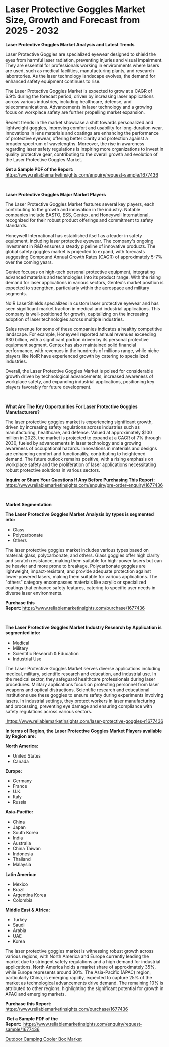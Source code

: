 <p><h1>Laser Protective Goggles Market Size, Growth and Forecast from 2025 - 2032</h1></p><p><strong>Laser Protective Goggles Market Analysis and Latest Trends</strong></p>
<p><p>Laser Protective Goggles are specialized eyewear designed to shield the eyes from harmful laser radiation, preventing injuries and visual impairment. They are essential for professionals working in environments where lasers are used, such as medical facilities, manufacturing plants, and research laboratories. As the laser technology landscape evolves, the demand for enhanced safety equipment continues to rise.</p><p>The Laser Protective Goggles Market is expected to grow at a CAGR of 6.9% during the forecast period, driven by increasing laser applications across various industries, including healthcare, defense, and telecommunications. Advancements in laser technology and a growing focus on workplace safety are further propelling market expansion.</p><p>Recent trends in the market showcase a shift towards personalized and lightweight goggles, improving comfort and usability for long-duration wear. Innovations in lens materials and coatings are enhancing the performance of protective eyewear, offering better clarity and protection against a broader spectrum of wavelengths. Moreover, the rise in awareness regarding laser safety regulations is inspiring more organizations to invest in quality protective gear, contributing to the overall growth and evolution of the Laser Protective Goggles Market.</p></p>
<p><strong>Get a Sample PDF of the Report:&nbsp;</strong> <a href="https://www.reliablemarketinsights.com/enquiry/request-sample/1677436?utm_campaign=2382&utm_medium=2&utm_source=Github&utm_content=ia&utm_term=07022025&utm_id=laser-protective-goggles">https://www.reliablemarketinsights.com/enquiry/request-sample/1677436</a></p>
<p>&nbsp;</p>
<p><strong>Laser Protective Goggles Major Market Players</strong></p>
<p><p>The Laser Protective Goggles Market features several key players, each contributing to the growth and innovation in the industry. Notable companies include BASTO, ESS, Gentex, and Honeywell International, recognized for their robust product offerings and commitment to safety standards.</p><p>Honeywell International has established itself as a leader in safety equipment, including laser protective eyewear. The company's ongoing investment in R&D ensures a steady pipeline of innovative products. The global safety goggles market is projected to expand, with forecasts suggesting Compound Annual Growth Rates (CAGR) of approximately 5-7% over the coming years.</p><p>Gentex focuses on high-tech personal protective equipment, integrating advanced materials and technologies into its product range. With the rising demand for laser applications in various sectors, Gentex's market position is expected to strengthen, particularly within the aerospace and military segments.</p><p>NoIR LaserShields specializes in custom laser protective eyewear and has seen significant market traction in medical and industrial applications. This company is well-positioned for growth, capitalizing on the increasing adoption of laser technologies across multiple industries.</p><p>Sales revenue for some of these companies indicates a healthy competitive landscape. For example, Honeywell reported annual revenues exceeding $30 billion, with a significant portion driven by its personal protective equipment segment. Gentex has also maintained solid financial performance, with revenues in the hundreds of millions range, while niche players like NoIR have experienced growth by catering to specialized industries.</p><p>Overall, the Laser Protective Goggles Market is poised for considerable growth driven by technological advancements, increased awareness of workplace safety, and expanding industrial applications, positioning key players favorably for future development.</p></p>
<p>&nbsp;</p>
<p><strong>What Are The Key Opportunities For Laser Protective Goggles Manufacturers?</strong></p>
<p><p>The laser protective goggles market is experiencing significant growth, driven by increasing safety regulations across industries such as manufacturing, healthcare, and defense. Valued at approximately $100 million in 2023, the market is projected to expand at a CAGR of 7% through 2030, fueled by advancements in laser technology and a growing awareness of occupational hazards. Innovations in materials and designs are enhancing comfort and functionality, contributing to heightened demand. The future outlook remains positive, with a rising emphasis on workplace safety and the proliferation of laser applications necessitating robust protective solutions in various sectors.</p></p>
<p><strong>Inquire or Share Your Questions If Any Before Purchasing This Report:</strong> <a href="https://www.reliablemarketinsights.com/enquiry/pre-order-enquiry/1677436?utm_campaign=2382&utm_medium=2&utm_source=Github&utm_content=ia&utm_term=07022025&utm_id=laser-protective-goggles">https://www.reliablemarketinsights.com/enquiry/pre-order-enquiry/1677436</a></p>
<p>&nbsp;</p>
<p><strong>Market Segmentation</strong></p>
<p><strong>The Laser Protective Goggles Market Analysis by types is segmented into:</strong></p>
<p><ul><li>Glass</li><li>Polycarbonate</li><li>Others</li></ul></p>
<p><p>The laser protective goggles market includes various types based on material: glass, polycarbonate, and others. Glass goggles offer high clarity and scratch resistance, making them suitable for high-power lasers but can be heavier and more prone to breakage. Polycarbonate goggles are lightweight, impact-resistant, and provide adequate protection against lower-powered lasers, making them suitable for various applications. The "others" category encompasses materials like acrylic or specialized coatings that enhance safety features, catering to specific user needs in diverse laser environments.</p></p>
<p><strong>Purchase this Report:&nbsp;</strong><a href="https://www.reliablemarketinsights.com/purchase/1677436?utm_campaign=2382&utm_medium=2&utm_source=Github&utm_content=ia&utm_term=07022025&utm_id=laser-protective-goggles">https://www.reliablemarketinsights.com/purchase/1677436</a></p>
<p>&nbsp;</p>
<p><strong>The Laser Protective Goggles Market Industry Research by Application is segmented into:</strong></p>
<p><ul><li>Medical</li><li>Military</li><li>Scientific Research & Education</li><li>Industrial Use</li></ul></p>
<p><p>The Laser Protective Goggles Market serves diverse applications including medical, military, scientific research and education, and industrial use. In the medical sector, they safeguard healthcare professionals during laser procedures. Military applications focus on protecting personnel from laser weapons and optical distractions. Scientific research and educational institutions use these goggles to ensure safety during experiments involving lasers. In industrial settings, they protect workers in laser manufacturing and processing, preventing eye damage and ensuring compliance with safety regulations across various sectors.</p></p>
<p><a href="https://www.reliablemarketinsights.com/laser-protective-goggles-r1677436?utm_campaign=2382&utm_medium=2&utm_source=Github&utm_content=ia&utm_term=07022025&utm_id=laser-protective-goggles">&nbsp;https://www.reliablemarketinsights.com/laser-protective-goggles-r1677436</a></p>
<p><strong>In terms of Region, the Laser Protective Goggles Market Players available by Region are:</strong></p>
<p>
    <p> <strong> North America: </strong>
        <ul>
            <li>United States</li>
            <li>Canada</li>
        </ul>
        </p> 
    <p> <strong> Europe: </strong>
        <ul>
            <li>Germany</li>
            <li>France</li>
            <li>U.K.</li>
            <li>Italy</li>
            <li>Russia</li>
        </ul>
        </p> 
    <p> <strong> Asia-Pacific: </strong>
        <ul>
            <li>China</li>
            <li>Japan</li>
            <li>South Korea</li>
            <li>India</li>
            <li>Australia</li>
            <li>China Taiwan</li>
            <li>Indonesia</li>
            <li>Thailand</li>
            <li>Malaysia</li>
        </ul>
        </p> 
    <p> <strong> Latin America: </strong>
        <ul>
            <li>Mexico</li>
            <li>Brazil</li>
            <li>Argentina Korea</li>
            <li>Colombia</li>
        </ul>
        </p> 
    <p> <strong> Middle East & Africa: </strong>
        <ul>
            <li>Turkey</li>
            <li>Saudi</li>
            <li>Arabia</li>
            <li>UAE</li>
            <li>Korea</li>
        </ul>
    </p>
    </p>
<p><p>The laser protective goggles market is witnessing robust growth across various regions, with North America and Europe currently leading the market due to stringent safety regulations and a high demand for industrial applications. North America holds a market share of approximately 35%, while Europe represents around 30%. The Asia-Pacific (APAC) region, particularly China, is emerging rapidly, expected to capture 25% of the market as technological advancements drive demand. The remaining 10% is attributed to other regions, highlighting the significant potential for growth in APAC and emerging markets.</p></p>
<p><strong>Purchase this Report: </strong><a href="https://www.reliablemarketinsights.com/purchase/1677436?utm_campaign=2382&utm_medium=2&utm_source=Github&utm_content=ia&utm_term=07022025&utm_id=laser-protective-goggles">https://www.reliablemarketinsights.com/purchase/1677436</a></p>
<p>&nbsp;<strong>Get a Sample PDF of the Report:&nbsp;&nbsp;</strong><a href="https://www.reliablemarketinsights.com/enquiry/request-sample/1677436?utm_campaign=2382&utm_medium=2&utm_source=Github&utm_content=ia&utm_term=07022025&utm_id=laser-protective-goggles">https://www.reliablemarketinsights.com/enquiry/request-sample/1677436</a></p>
<p><strong></strong></p>
<p><p><a href="https://github.com/yazminwollma30/Market-Research-Report-List-1/blob/main/outdoor-camping-cooler-box-market.md?utm_campaign=2382&utm_medium=2&utm_source=Github&utm_content=ia&utm_term=07022025&utm_id=laser-protective-goggles">Outdoor Camping Cooler Box Market</a></p></p>
